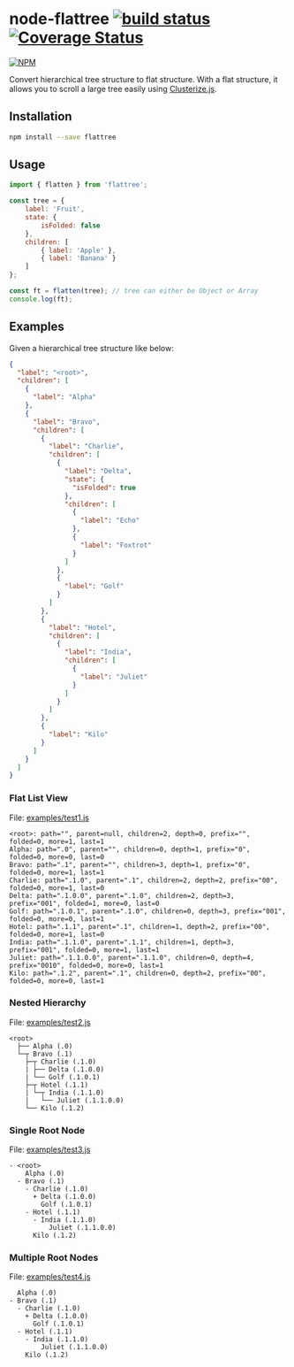 # node-flattree [![build status](https://travis-ci.org/cheton/node-flattree.svg?branch=master)](https://travis-ci.org/cheton/node-flattree) [![Coverage Status](https://coveralls.io/repos/cheton/node-flattree/badge.svg)](https://coveralls.io/r/cheton/node-flattree)
[![NPM](https://nodei.co/npm/flattree.png?downloads=true&stars=true)](https://nodei.co/npm/flattree/)

Convert hierarchical tree structure to flat structure.
With a flat structure, it allows you to scroll a large tree easily using [Clusterize.js](https://github.com/NeXTs/Clusterize.js).

## Installation

```bash
npm install --save flattree
```

## Usage
```js
import { flatten } from 'flattree';

const tree = {
    label: 'Fruit',
    state: {
        isFolded: false
    },
    children: [
        { label: 'Apple' },
        { label: 'Banana' }
    ]
};

const ft = flatten(tree); // tree can either be Object or Array
console.log(ft);
```

## Examples

Given a hierarchical tree structure like below:

```json
{
  "label": "<root>",
  "children": [
    {
      "label": "Alpha"
    },
    {
      "label": "Bravo",
      "children": [
        {
          "label": "Charlie",
          "children": [
            {
              "label": "Delta",
              "state": {
                "isFolded": true
              },
              "children": [
                {
                  "label": "Echo"
                },
                {
                  "label": "Foxtrot"
                }
              ]
            },
            {
              "label": "Golf"
            }
          ]
        },
        {
          "label": "Hotel",
          "children": [
            {
              "label": "India",
              "children": [
                {
                  "label": "Juliet"
                }
              ]
            }
          ]
        },
        {
          "label": "Kilo"
        }
      ]
    }
  ]
}
```

### Flat List View
File: [examples/test1.js](https://github.com/cheton/node-flattree/blob/master/examples/tree1.js)
```
<root>: path="", parent=null, children=2, depth=0, prefix="", folded=0, more=1, last=1
Alpha: path=".0", parent="", children=0, depth=1, prefix="0", folded=0, more=0, last=0
Bravo: path=".1", parent="", children=3, depth=1, prefix="0", folded=0, more=1, last=1
Charlie: path=".1.0", parent=".1", children=2, depth=2, prefix="00", folded=0, more=1, last=0
Delta: path=".1.0.0", parent=".1.0", children=2, depth=3, prefix="001", folded=1, more=0, last=0
Golf: path=".1.0.1", parent=".1.0", children=0, depth=3, prefix="001", folded=0, more=0, last=1
Hotel: path=".1.1", parent=".1", children=1, depth=2, prefix="00", folded=0, more=1, last=0
India: path=".1.1.0", parent=".1.1", children=1, depth=3, prefix="001", folded=0, more=1, last=1
Juliet: path=".1.1.0.0", parent=".1.1.0", children=0, depth=4, prefix="0010", folded=0, more=0, last=1
Kilo: path=".1.2", parent=".1", children=0, depth=2, prefix="00", folded=0, more=0, last=1
```

### Nested Hierarchy
File: [examples/test2.js](https://github.com/cheton/node-flattree/blob/master/examples/tree2.js)
```
<root>
  ├── Alpha (.0)
  └─┬ Bravo (.1)
    ├─┬ Charlie (.1.0)
    | ├── Delta (.1.0.0)
    | └── Golf (.1.0.1)
    ├─┬ Hotel (.1.1)
    | └─┬ India (.1.1.0)
    |   └── Juliet (.1.1.0.0)
    └── Kilo (.1.2)
```

### Single Root Node
File: [examples/test3.js](https://github.com/cheton/node-flattree/blob/master/examples/tree3.js)
```
- <root>
    Alpha (.0)
  - Bravo (.1)
    - Charlie (.1.0)
      + Delta (.1.0.0)
        Golf (.1.0.1)
    - Hotel (.1.1)
      - India (.1.1.0)
          Juliet (.1.1.0.0)
      Kilo (.1.2)
```

### Multiple Root Nodes
File: [examples/test4.js](https://github.com/cheton/node-flattree/blob/master/examples/tree4.js)
```
  Alpha (.0)
- Bravo (.1)
  - Charlie (.1.0)
    + Delta (.1.0.0)
      Golf (.1.0.1)
  - Hotel (.1.1)
    - India (.1.1.0)
        Juliet (.1.1.0.0)
    Kilo (.1.2)
```
